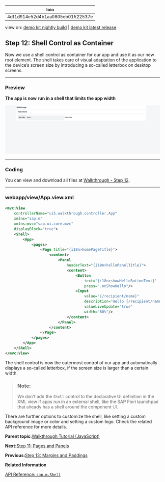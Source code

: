<!-- loio4df1d914e52d4b1aa0805eb01522537e -->

| loio |
| -----|
| 4df1d914e52d4b1aa0805eb01522537e |

<div id="loio">

view on: [demo kit nightly build](https://sdk.openui5.org/nightly/#/topic/4df1d914e52d4b1aa0805eb01522537e) | [demo kit latest release](https://sdk.openui5.org/topic/4df1d914e52d4b1aa0805eb01522537e)</div>

## Step 12: Shell Control as Container

Now we use a shell control as container for our app and use it as our new root element. The shell takes care of visual adaptation of the application to the device’s screen size by introducing a so-called letterbox on desktop screens.

***

### Preview

  
  
**The app is now run in a shell that limits the app width**

![The graphic has an explanatory text.](images/loioa1f1b53df7bb4f74958cdf56904c4af4_LowRes.png "The app is now run in a shell that limits the app width")

***

<a name="loio4df1d914e52d4b1aa0805eb01522537e__section_qsr_xp2_syb"/>

### Coding

You can view and download all files at [Walkthrough - Step 12](https://sdk.openui5.org/entity/sap.m.tutorial.walkthrough/sample/sap.m.tutorial.walkthrough.12).

***

<a name="loio4df1d914e52d4b1aa0805eb01522537e__section_rsr_xp2_syb"/>

### webapp/view/App.view.xml

```xml
<mvc:View
	controllerName="ui5.walkthrough.controller.App"
	xmlns="sap.m"
	xmlns:mvc="sap.ui.core.mvc"
	displayBlock="true">
	<Shell>
		<App>
			<pages>
				<Page title="{i18n>homePageTitle}">
					<content>
						<Panel
							headerText="{i18n>helloPanelTitle}">
							<content>
								<Button
									text="{i18n>showHelloButtonText}"
									press=".onShowHello"/>
								<Input
									value="{/recipient/name}"
									description="Hello {/recipient/name}"
									valueLiveUpdate="true"
									width="60%"/>
							</content>
						</Panel>
					</content>
				</Page>
			</pages>
		</App>
	</Shell>
</mvc:View>
```

The shell control is now the outermost control of our app and automatically displays a so-called letterbox, if the screen size is larger than a certain width.

> ### Note:  
> We don't add the `Shell` control to the declarative UI definition in the XML view if apps run in an external shell, like the SAP Fiori launchpad that already has a shell around the component UI.

There are further options to customize the shell, like setting a custom background image or color and setting a custom logo. Check the related API reference for more details.

**Parent topic:**[Walkthrough Tutorial \(JavaScript\)](Walkthrough_Tutorial_JavaScript_3da5f4b.md "In this tutorial we will introduce you to all major development paradigms of OpenUI5.")

**Next:**[Step 11: Pages and Panels](Step_11_Pages_and_Panels_3b9d9f8.md "After all the work on the app structure it’s time to improve the look of our app. We will use two controls from the sap.m library to add a bit more &quot;bling&quot; to our UI. You will also learn about control aggregations in this step.")

**Previous:**[Step 13: Margins and Paddings](Step_13_Margins_and_Paddings_17b87fb.md "Our app content is still glued to the corners of the letterbox. To fine-tune our layout, we can add margins and paddings to the controls that we added in the previous step.")

**Related Information**  


[API Reference: `sap.m.Shell`](https://sdk.openui5.org/api/sap.m.Shell)

